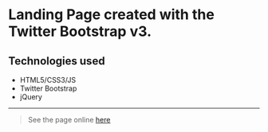 # Landing Page created with the Twitter Bootstrap v3.

## Technologies used

* HTML5/CSS3/JS
* Twitter Bootstrap
* jQuery

<hr />

> See the page online [here](https://cdn.iurianu.rocks/green-lp/l)
